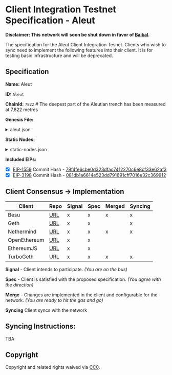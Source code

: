 # Client Integration Testnet Specification - Aleut

**Disclaimer: This network will soon be shut down in favor of [Baikal](/network-upgrades/client-integration-testnets/baikal.md).**

The specification for the Aleut Client Integration Tesnet. Clients who wish to sync need to implement the following features into their client. It is for testing basic infrastructure and will be deprecated.

## Specification

**Name:** Aleut

**ID:** `Aleut`

**ChainId:** `7822` # The deepest part of the Aleutian trench has been measured at 7,822 metres

**Genesis File:**

<details>
  <summary>aleut.json</summary>

  ```json
  {
   "config":{
      "chainId":7822,
      "homesteadBlock":0,
      "daoForkSupport":false,
      "eip150Block":0,
      "eip155Block":0,
      "eip158Block":0,
      "byzantiumBlock":0,
      "constantinopleBlock":0,
      "petersburgBlock":0,
      "istanbulBlock":0,
      "muirGlacierBlock":0,
      "berlinBlock":0,
      "aleutBlock":10,
      "clique":{
         "blockperiodseconds":15,
         "epochlength":30000
      }
   },
   "difficulty":"0x400",
   "extraData":"0x000000000000000000000000000000000000000000000000000000000000000036267c845cc42b57ccb869d655e5d5fb620cc69a0000000000000000000000000000000000000000000000000000000000000000000000000000000000000000000000000000000000000000000000000000000000",
   "gasLimit":"0x1312D00",
   "alloc":{
      "fe3b557e8fb62b89f4916b721be55ceb828dbd73":{
         "balance":"90000000000000000000000"
      },
      "627306090abaB3A6e1400e9345bC60c78a8BEf57":{
         "balance":"90000000000000000000000"
      },
      "f17f52151EbEF6C7334FAD080c5704D77216b732":{
         "balance":"90000000000000000000000"
      },
      "b8c3bfFb71F76BeE2B2f81bdBC53Ad4C43e3f58E":{
         "balance":"90000000000000000000000"
      },
      "0x60AdC0F89a41AF237ce73554EDe170D733ec14E0":{
         "balance":"90000000000000000000000"
      }
   }
}

  ```
</details>

**Static Nodes:**

<details>
  <summary>static-nodes.json</summary>

  ```json
  [
    "enode://0c72e2b7873e4342d725b5990c17adb2b159aad2ff5853de7e4910b25522a1f9e78f9cd802a8a3225b8fae4e994e522b50d6bd5a163eb3a7b49a0a73ca9a1c7e@3.12.166.199:30303",
    "enode://aec88fd902744bf67705c098bf532b01017ccc3a156395508e2d9c4e7c22699ecccae1e7316614f8a2d4c5698a9be3fe6151ee25b9ed4aa052f88e112c65387a@164.90.171.157:31559",
    "enode://d4937b184f79b21845c290902e3667b9e8e96af3cf7b4917e85c7d3aa12d6ed22720d3c3f6ef7d6f93311f5c4ddc0c1e2a166ea4a765220212e49dfd54eec456@quilt.link:30308"
  ]
  ```
</details>

**Included EIPs:**
  - [x] [EIP-1559](https://eips.ethereum.org/EIPS/eip-1559) Commit Hash - [79f4fe6cbe0d323dfac7412270c6e8cf33e62af3](https://github.com/ethereum/EIPs/commit/79f4fe6cbe0d323dfac7412270c6e8cf33e62af3)
  - [x] [EIP-3198](https://eips.ethereum.org/EIPS/eip-3198) Commit Hash - [081db1a6614e523dd791691cff7016e32c369912](https://github.com/ethereum/EIPs/commit/081db1a6614e523dd791691cff7016e32c369912)

## Client Consensus -> Implementation

| **Client**   | Repo                     | Signal | Spec | Merged | Syncing |
|--------------|--------------------------|--------|------|--------|---------|
| Besu         | [URL][besu-repo]         | x      | x    | x      | x       |
| Geth         | [URL][geth-repo]         | x      | x    |        | x       |
| Nethermind   | [URL][nethermind-repo]   | x      | x    | x      | x       |
| OpenEthereum | [URL][openethereum-repo] | x      | x    |        |         |
| EthereumJS   | [URL][ethereumjs-repo]   | x      | x    |        |         |
| TurboGeth    | [URL][turbogeth-repo]    | x      | x    | x      | x       |


**Signal** -
Client intends to participate. *(You are on the bus)*

**Spec** -
Client is satisfied with the proposed specification. *(You agree with the direction)*

**Merge** -
Changes are implemented in the client and configurable for the network. *(You are ready to hit the gas and go)*

**Syncing**
Client syncs with the network

## Syncing Instructions:

TBA

## Copyright
Copyright and related rights waived via [CC0](https://creativecommons.org/publicdomain/zero/1.0/).


[besu-repo]: https://github.com/hyperledger/besu
[geth-repo]: https://github.com/ethereum/go-ethereum
[nethermind-repo]: https://github.com/NethermindEth/nethermind
[openethereum-repo]: https://github.com/openethereum/openethereum
[ethereumjs-repo]: https://github.com/ethereumjs/ethereumjs-monorepo/tree/master/packages/client
[turbogeth-repo]: https://github.com/ledgerwatch/turbo-geth
